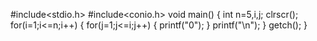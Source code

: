 #include<stdio.h>
#include<conio.h>
void main()
{
    int n=5,i,j;
    clrscr();
    for(i=1;i<=n;i++)
    {
        for(j=1;j<=i;j++)
        {
            printf("0");
        }
        printf("\n");
    }
    getch();
}

 
